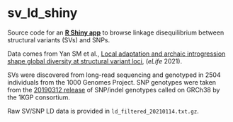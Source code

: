 # sv_ld_shiny
Source code for an **[R Shiny app](https://smyan.shinyapps.io/sv_ld_shiny)** to browse linkage disequilibrium between structural variants (SVs) and SNPs.

Data comes from Yan SM et al., [Local adaptation and archaic introgression shape global diversity at structural variant loci](https://elifesciences.org/articles/67615), (_eLife_ 2021).

SVs were discovered from long-read sequencing and genotyped in 2504 individuals from the 1000 Genomes Project. SNP genotypes were taken from the [20190312 release](http://ata_collections/1000_genomes_project/release/20190312_biallelic_SNV_and_INDEL/) of SNP/indel genotypes called on GRCh38 by the 1KGP consortium.

Raw SV/SNP LD data is provided in `ld_filtered_20210114.txt.gz`.
